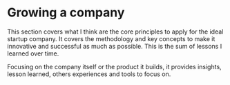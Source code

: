 # Growing a company

This section covers what I think are the core principles to apply for the ideal startup company. It covers the methodology and key concepts to make it innovative and successful as much as possible. This is the sum of lessons I learned over time.

Focusing on the company itself or the product it builds, it provides insights, lesson learned, others experiences and tools to focus on.
